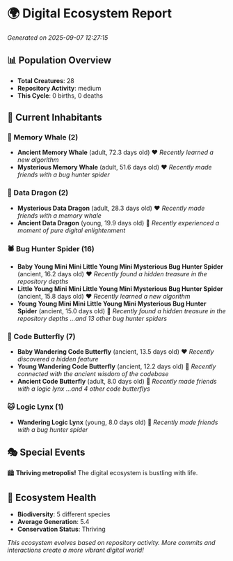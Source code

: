 # 🌍 Digital Ecosystem Report
*Generated on 2025-09-07 12:27:15*

## 📊 Population Overview
- **Total Creatures**: 28
- **Repository Activity**: medium
- **This Cycle**: 0 births, 0 deaths

## 👥 Current Inhabitants

### 🐋 Memory Whale (2)
- **Ancient Memory Whale** (adult, 72.3 days old) ❤️
  *Recently learned a new algorithm*
- **Mysterious Memory Whale** (adult, 51.6 days old) ❤️
  *Recently made friends with a bug hunter spider*

### 🐉 Data Dragon (2)
- **Mysterious Data Dragon** (adult, 28.3 days old) ❤️
  *Recently made friends with a memory whale*
- **Ancient Data Dragon** (young, 19.9 days old) 💚
  *Recently experienced a moment of pure digital enlightenment*

### 🕷️ Bug Hunter Spider (16)
- **Baby Young Mini Mini Little Young Mini Mysterious Bug Hunter Spider** (ancient, 16.2 days old) ❤️
  *Recently found a hidden treasure in the repository depths*
- **Little Young Mini Mini Little Young Mini Mysterious Bug Hunter Spider** (ancient, 15.8 days old) ❤️
  *Recently learned a new algorithm*
- **Young Young Mini Mini Little Young Mini Mysterious Bug Hunter Spider** (ancient, 15.0 days old) 💚
  *Recently found a hidden treasure in the repository depths*
  *...and 13 other bug hunter spiders*

### 🦋 Code Butterfly (7)
- **Baby Wandering Code Butterfly** (ancient, 13.5 days old) ❤️
  *Recently discovered a hidden feature*
- **Young Wandering Code Butterfly** (ancient, 12.2 days old) 💛
  *Recently connected with the ancient wisdom of the codebase*
- **Ancient Code Butterfly** (adult, 8.0 days old) 💚
  *Recently made friends with a logic lynx*
  *...and 4 other code butterflys*

### 🐱 Logic Lynx (1)
- **Wandering Logic Lynx** (young, 8.0 days old) 💚
  *Recently made friends with a bug hunter spider*

## 🎭 Special Events

🏙️ **Thriving metropolis!** The digital ecosystem is bustling with life.

## 🔬 Ecosystem Health
- **Biodiversity**: 5 different species
- **Average Generation**: 5.4
- **Conservation Status**: Thriving

*This ecosystem evolves based on repository activity. More commits and interactions create a more vibrant digital world!*